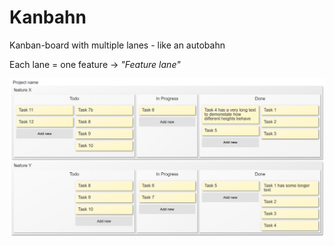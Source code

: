 # Kanbahn
Kanban-board with multiple lanes - like an autobahn

Each lane = one feature &rarr; _"Feature lane"_  

![feature-lane-preview](/img/two-feature-lanes.png)